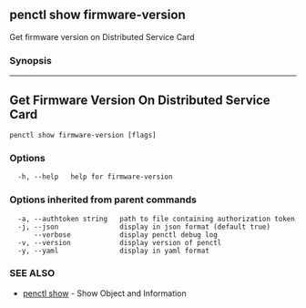 ## penctl show firmware-version

Get firmware version on Distributed Service Card

### Synopsis



--------------------------------
 Get Firmware Version On Distributed Service Card 
--------------------------------


```
penctl show firmware-version [flags]
```

### Options

```
  -h, --help   help for firmware-version
```

### Options inherited from parent commands

```
  -a, --authtoken string   path to file containing authorization token
  -j, --json               display in json format (default true)
      --verbose            display penctl debug log
  -v, --version            display version of penctl
  -y, --yaml               display in yaml format
```

### SEE ALSO
* [penctl show](penctl_show.md)	 - Show Object and Information

